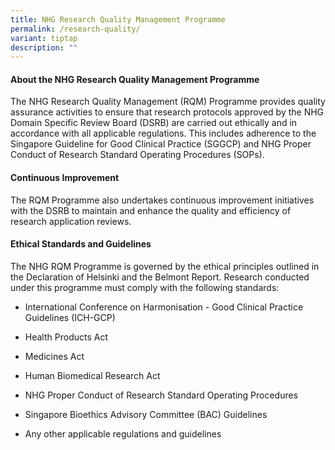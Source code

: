 ```yaml
---
title: NHG Research Quality Management Programme
permalink: /research-quality/
variant: tiptap
description: ""
---
```

<h4><strong>About the NHG Research Quality Management Programme</strong></h4>
<p>The NHG Research Quality Management (RQM) Programme provides quality assurance
activities to ensure that research protocols approved by the NHG Domain
Specific Review Board (DSRB) are carried out ethically and in accordance
with all applicable regulations. This includes adherence to the Singapore
Guideline for Good Clinical Practice (SGGCP) and NHG Proper Conduct of
Research Standard Operating Procedures (SOPs).</p>
<p></p>
<h4><strong>Continuous Improvement</strong></h4>
<p>The RQM Programme also undertakes continuous improvement initiatives with
the DSRB to maintain and enhance the quality and efficiency of research
application reviews.</p>
<p></p>
<h4><strong>Ethical Standards and Guidelines</strong></h4>
<p>The NHG RQM Programme is governed by the ethical principles outlined in
the Declaration of Helsinki and the Belmont Report. Research conducted
under this programme must comply with the following standards:</p>
<ul data-tight="true" class="tight">
<li>
<p>International Conference on Harmonisation - Good Clinical Practice Guidelines
(ICH-GCP)</p>
</li>
<li>
<p>Health Products Act</p>
</li>
<li>
<p>Medicines Act</p>
</li>
<li>
<p>Human Biomedical Research Act</p>
</li>
<li>
<p>NHG Proper Conduct of Research Standard Operating Procedures</p>
</li>
<li>
<p>Singapore Bioethics Advisory Committee (BAC) Guidelines</p>
</li>
<li>
<p>Any other applicable regulations and guidelines</p>
</li>
</ul>
<p></p>